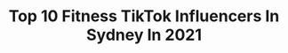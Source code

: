 ---
title: Top 10 Fitness TikTok Influencers In Sydney In 2021
description: >-
  Find top fitness TikTok influencers in Sydney in 2021. Most popular hashtags: #sydney #fitness #foryou #duet.
platform: TikTok
hits: 18
text_top: See the top-rated TikTok accounts on inBeat.
text_bottom: Our platform has 18 TikTok influencers like this in Sydney, Australia for you to pitch.
profiles:
  - username: "missyleisha"
    fullname: >-
      Missy Leisha
    bio: >-
      Relatable content for women 🤍 Empowering Boss Babes Join me Live everyday
    location: "Australia"
    followers: 75600
    engagement: 655
    commentsToLikes: 0.052169
    id: ckae5wqir9idz0i78zz6wm2cz
    verified: false
    hashtags: "#fitness, #relationships, #sydney, #selflove"
  - username: "wilsend"
    fullname: >-
      WILSEND
    bio: >-
      Thc most cooked channel 🇦🇺
    location: "Australia"
    followers: 4436
    engagement: 597
    commentsToLikes: 0.037677
    id: ckbkzaeb2voqe0j23ahl5fom4
    verified: false
    hashtags: "#cooked, #fitness, #edm, #beinspired"
  - username: "chongybrah"
    fullname: >-
      Chongy
    bio: >-
      Bris
    location: "Australia"
    followers: 34000
    engagement: 1497
    commentsToLikes: 0.016333
    id: ck81swb9rtkv10j78pjbv5vy2
    verified: false
    hashtags: "#australia, #aussie, #ohno, #polynesian"
  - username: "drcody_dc"
    fullname: >-
      Dr Cody
    bio: >-
      No bio yet
    location: "Australia"
    followers: 2500000
    engagement: 638
    commentsToLikes: 0.004252
    id: ck83z3t8exgqq0j785313uo88
    verified: true
    hashtags: "#asmr, #chiropractor, #foryou, #drcrack"
  - username: "tokyozvalentino"
    fullname: >-
      Tokyoz Valentino
    bio: >-
      Sydney🇦🇺 Ig: tokyoz.val : tokiioz_le_fitness ⭐️Big thanks to 100k followers ✨
    location: "Australia"
    followers: 100100
    engagement: 540
    commentsToLikes: 0.013041
    id: ck81szmpmuaxd0j78549heof4
    verified: false
    hashtags: "#workout, #tokyozvalentino, #foryoupage, #boo"
  - username: "asaptuppy"
    fullname: >-
      Tups
    bio: >-
      🇼🇸🇳🇿 📍Sydney ❤ L.D.N Check my IG for the Cultural Duets
    location: "Australia"
    followers: 378000
    engagement: 1066
    commentsToLikes: 0.022131
    id: cka3viip6yefv0i78jpk6lsct
    verified: false
    hashtags: "#mcspicymoves, #duet, #nz, #danceoff"
  - username: "pb08_ala"
    fullname: >-
      Vinay
    bio: >-
      GRATITUDE IS EVERYTHING PB08➡️AUSTRALIA LOVE YOU ALL FITNESS. MUSIC.FOOD
    location: "Australia"
    followers: 8645
    engagement: 426
    commentsToLikes: 0.032557
    id: cka0xdcwk6lwv0i78bbeqvn7w
    verified: false
    hashtags: "#foryou, #harrispark, #balletbeatdrop, #twooptions"
  - username: "wellnesscoachbinal"
    fullname: >-
      Binal Chaudhari
    bio: >-
      Follow on insta @wellnesscoachbinal, on Facebook @wellnesscoachbinal for fitness
    location: "Australia"
    followers: 101123
    engagement: 567
    commentsToLikes: 0.004152
    id: ck7zoip26kem90j78rqluao7x
    verified: false
    hashtags: "#trending, #indian, #wedding, #findyoursexy"
  - username: "henri_hay"
    fullname: >-
      Henri Hay
    bio: >-
      Lyon 🇫🇷 Sydney 🇦🇺 عبد الله
    location: "Australia"
    followers: 227100
    engagement: 310
    commentsToLikes: 0.003624
    id: ck8fa2q0d3ysz0j78an9tl9g0
    verified: false
    hashtags: "#acaibowl, #french, #trick, #france"
  - username: "karimdaddyslim"
    fullname: >-
      Karim
    bio: >-
      your dad 📥 : Karimdaddyslim@gmail.com
    location: "Australia"
    followers: 113000
    engagement: 1903
    commentsToLikes: 0.006682
    id: cka0xd8w86kqv0i78mt9b95un
    verified: false
    hashtags: "#haircut, #sydney, #vlog, #adventure"
---